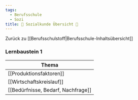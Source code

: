 ```yaml
---
tags:
  - Berufsschule
  - Sozi
title: 📖 Sozialkunde Übersicht 📖
---
```

Zurück zu [[Berufsschulstoff|Berufsschule-Inhaltsübersicht]]

### Lernbaustein 1

|Thema|
|-----|
|[[Produktionsfaktoren]]|
|[[Wirtschaftskreislauf]]|
|[[Bedürfnisse, Bedarf, Nachfrage]]|
